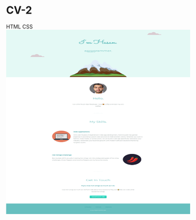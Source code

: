 # CV-2
HTML CSS
<img src="images/Personal Website Part 3.png" alt="Hasan Hammoudah" height="500px" width="500px">
